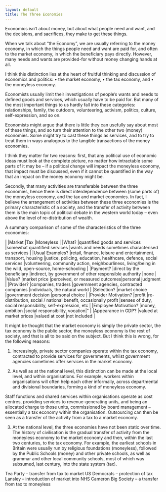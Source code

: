 ```yaml
---
layout: default
title: The Three Economies
---
```

Economics isn’t about money, but about what people need and want, and the decisions, and sacrifices,
they make to get these things.

When we talk about “the Economy”, we are usually referring to the money economy, in which the things
people need and want are paid for, and often to the market economy, in which the beneficiary pays
directly. However, many needs and wants are provided-for without money changing hands at all.

I think this distinction lies at the heart of fruitful thinking and discussion of economics and politics:
•	the market economy,
•	the tax economy, and
•	the moneyless economy.

Economists usually limit their investigations of people’s wants and needs to defined goods and services,
which usually have to be paid for. But many of the most important things to us hardly fall into these
categories: relationships, family, the outdoors, volunteering, activism, politics, culture, self-expression,
and so on.

Economists might argue that there is little they can usefully say about most of these things, and so turn
their attention to the other two (money) economies. Some might try to cast these things as services, and to
try to treat them in ways analogous to the tangible transactions of the money economies.

I think they matter for two reasons: first, that any political use of economic ideas must look at the
complete picture, no matter how intractable some parts of it may be – if a political change will impact
the moneyless economy, that impact must be discussed, even if it cannot be quantified in the way that an
impact on the money economy might be.

Secondly, that many activities are transferable between the three economies, hence there is direct
interdependence between (some parts of) the moneyless economy, and the tax and market economies. In fact,
I believe the arrangement of activities between these three economies is the primary characteristic of a
society, and the transfer of activity between them is the main topic of political debate in the western
world today – even above the level of re-distribution of wealth.

A summary comparison of some of the characteristics of the three economies:

|						|Market							|Tax							|Moneyless	|
|What?					|quantified goods and services	|somewhat quantified services	|wants and needs sometimes characterised as services	|
|Usual Examples?		|retail, finance, leisure and entertainment, transport, housing	|justice, policing, education, healthcare, defence, social services	|volunteering, community action, neighbourliness, living/being in the wild, open-source, home-schooling	|
|Payment?				|direct by the beneficiary		|indirect, by government of other responsible authority		|none	|
|Value?					|market price					|perceived, or measured outcomes|personal judgment	|
|Provider?				|companies, traders				|government agencies, contracted companies	|individuals, the natural world	|
|Selection?				|market choice					|government decision			|personal choice	|
|Provider Motivation?	|profit							|re-distribution, social / national benefit, occasionally profit	|senses of duty, social responsibility, self-expression, etc	|
|Employee Motivation?	|money, ambition				|social responsibility, vocation|"	|
|Appearance in GDP?		|valued at market prices		|valued at cost					|not included	|


It might be thought that the market economy is simply the private sector, the tax economy is the public
sector, the moneyless economy is the rest of society, and that is all to be said on the subject. But I
think this is wrong, for the following reasons:

1. Increasingly, private sector companies operate within the tax economy, contracted to provide services
for governments, whilst government agencies sometimes offer services in the market economy.

2. As well as at the national level, this distinction can be made at the local level, and within
organisations. For example, workers within organisations will often help each other informally, across
departmental and divisional boundaries, forming a kind of moneyless economy.

Staff functions and shared services within organisations operate as cost centres, providing services to
revenue-generating units, and being an allocated charge to those units, commissioned by board management –
essentially a tax economy within the organisation. Outsourcing can then be seen as a transfer of the
activity from a tax to a market economy.

3. At the national level, the three economies have not been static over time. The history of civilisation
is the gradual transfer of activity from the moneyless economy to the market economy and then, within the
last two centuries, to the tax economy. For example, the earliest schools in Britain were usually run by
religious foundations (moneyless), followed by the Public Schools (money) and other private schools, as well
as grammar and other local community schools, most of which was subsumed, last century, into the state system (tax).

Tea Party – transfer from tax to market
US Democrats – protection of tax
Lansley – introduction of market into NHS
Cameron Big Society – a transfer from tax to moneyless


